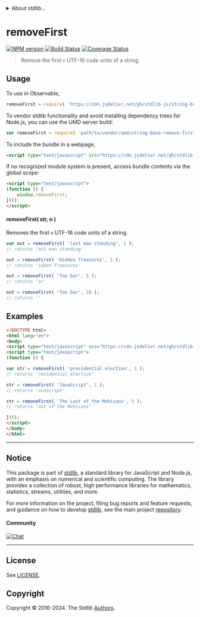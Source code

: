 <!--

@license Apache-2.0

Copyright (c) 2023 The Stdlib Authors.

Licensed under the Apache License, Version 2.0 (the "License");
you may not use this file except in compliance with the License.
You may obtain a copy of the License at

   http://www.apache.org/licenses/LICENSE-2.0

Unless required by applicable law or agreed to in writing, software
distributed under the License is distributed on an "AS IS" BASIS,
WITHOUT WARRANTIES OR CONDITIONS OF ANY KIND, either express or implied.
See the License for the specific language governing permissions and
limitations under the License.

-->


<details>
  <summary>
    About stdlib...
  </summary>
  <p>We believe in a future in which the web is a preferred environment for numerical computation. To help realize this future, we've built stdlib. stdlib is a standard library, with an emphasis on numerical and scientific computation, written in JavaScript (and C) for execution in browsers and in Node.js.</p>
  <p>The library is fully decomposable, being architected in such a way that you can swap out and mix and match APIs and functionality to cater to your exact preferences and use cases.</p>
  <p>When you use stdlib, you can be absolutely certain that you are using the most thorough, rigorous, well-written, studied, documented, tested, measured, and high-quality code out there.</p>
  <p>To join us in bringing numerical computing to the web, get started by checking us out on <a href="https://github.com/stdlib-js/stdlib">GitHub</a>, and please consider <a href="https://opencollective.com/stdlib">financially supporting stdlib</a>. We greatly appreciate your continued support!</p>
</details>

# removeFirst

[![NPM version][npm-image]][npm-url] [![Build Status][test-image]][test-url] [![Coverage Status][coverage-image]][coverage-url] <!-- [![dependencies][dependencies-image]][dependencies-url] -->

> Remove the first `n` UTF-16 code units of a string.



<section class="usage">

## Usage

To use in Observable,

```javascript
removeFirst = require( 'https://cdn.jsdelivr.net/gh/stdlib-js/string-base-remove-first@umd/browser.js' )
```

To vendor stdlib functionality and avoid installing dependency trees for Node.js, you can use the UMD server build:

```javascript
var removeFirst = require( 'path/to/vendor/umd/string-base-remove-first/index.js' )
```

To include the bundle in a webpage,

```html
<script type="text/javascript" src="https://cdn.jsdelivr.net/gh/stdlib-js/string-base-remove-first@umd/browser.js"></script>
```

If no recognized module system is present, access bundle contents via the global scope:

```html
<script type="text/javascript">
(function () {
    window.removeFirst;
})();
</script>
```

#### removeFirst( str, n )

Removes the first `n` UTF-16 code units of a string.

```javascript
var out = removeFirst( 'last man standing', 1 );
// returns 'ast man standing'

out = removeFirst( 'Hidden Treasures', 1 );
// returns 'idden Treasures'

out = removeFirst( 'foo bar', 5 );
// returns 'ar'

out = removeFirst( 'foo bar', 10 );
// returns ''
```

</section>

<!-- /.usage -->

<section class="examples">

## Examples

<!-- eslint no-undef: "error" -->

```html
<!DOCTYPE html>
<html lang="en">
<body>
<script type="text/javascript" src="https://cdn.jsdelivr.net/gh/stdlib-js/string-base-remove-first@umd/browser.js"></script>
<script type="text/javascript">
(function () {

var str = removeFirst( 'presidential election', 1 );
// returns 'residential election'

str = removeFirst( 'JavaScript', 1 );
// returns 'avaScript'

str = removeFirst( 'The Last of the Mohicans', 5 );
// returns 'ast of the Mohicans'

})();
</script>
</body>
</html>
```

</section>

<!-- /.examples -->

<!-- Section for related `stdlib` packages. Do not manually edit this section, as it is automatically populated. -->

<section class="related">

</section>

<!-- /.related -->

<!-- Section for all links. Make sure to keep an empty line after the `section` element and another before the `/section` close. -->


<section class="main-repo" >

* * *

## Notice

This package is part of [stdlib][stdlib], a standard library for JavaScript and Node.js, with an emphasis on numerical and scientific computing. The library provides a collection of robust, high performance libraries for mathematics, statistics, streams, utilities, and more.

For more information on the project, filing bug reports and feature requests, and guidance on how to develop [stdlib][stdlib], see the main project [repository][stdlib].

#### Community

[![Chat][chat-image]][chat-url]

---

## License

See [LICENSE][stdlib-license].


## Copyright

Copyright &copy; 2016-2024. The Stdlib [Authors][stdlib-authors].

</section>

<!-- /.stdlib -->

<!-- Section for all links. Make sure to keep an empty line after the `section` element and another before the `/section` close. -->

<section class="links">

[npm-image]: http://img.shields.io/npm/v/@stdlib/string-base-remove-first.svg
[npm-url]: https://npmjs.org/package/@stdlib/string-base-remove-first

[test-image]: https://github.com/stdlib-js/string-base-remove-first/actions/workflows/test.yml/badge.svg?branch=v0.2.0
[test-url]: https://github.com/stdlib-js/string-base-remove-first/actions/workflows/test.yml?query=branch:v0.2.0

[coverage-image]: https://img.shields.io/codecov/c/github/stdlib-js/string-base-remove-first/main.svg
[coverage-url]: https://codecov.io/github/stdlib-js/string-base-remove-first?branch=main

<!--

[dependencies-image]: https://img.shields.io/david/stdlib-js/string-base-remove-first.svg
[dependencies-url]: https://david-dm.org/stdlib-js/string-base-remove-first/main

-->

[chat-image]: https://img.shields.io/gitter/room/stdlib-js/stdlib.svg
[chat-url]: https://app.gitter.im/#/room/#stdlib-js_stdlib:gitter.im

[stdlib]: https://github.com/stdlib-js/stdlib

[stdlib-authors]: https://github.com/stdlib-js/stdlib/graphs/contributors

[umd]: https://github.com/umdjs/umd
[es-module]: https://developer.mozilla.org/en-US/docs/Web/JavaScript/Guide/Modules

[deno-url]: https://github.com/stdlib-js/string-base-remove-first/tree/deno
[deno-readme]: https://github.com/stdlib-js/string-base-remove-first/blob/deno/README.md
[umd-url]: https://github.com/stdlib-js/string-base-remove-first/tree/umd
[umd-readme]: https://github.com/stdlib-js/string-base-remove-first/blob/umd/README.md
[esm-url]: https://github.com/stdlib-js/string-base-remove-first/tree/esm
[esm-readme]: https://github.com/stdlib-js/string-base-remove-first/blob/esm/README.md
[branches-url]: https://github.com/stdlib-js/string-base-remove-first/blob/main/branches.md

[stdlib-license]: https://raw.githubusercontent.com/stdlib-js/string-base-remove-first/main/LICENSE

</section>

<!-- /.links -->
